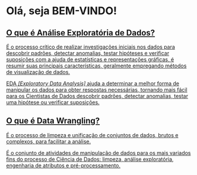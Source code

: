 <h1>Olá, seja BEM-VINDO!</h1>

<div align="left">
  <a href="https://github.com/sandromzljr/Analise-Exploratoria-Dados">
  <h2>O que é Análise Exploratória de Dados?</h2>

  <p>É o processo crítico de realizar investigações iniciais nos dados para descobrir padrões, detectar anomalias, testar hipóteses e verificar suposições com a ajuda de estatísticas e representações gráficas, é resumir suas principais características, geralmente empregando métodos de visualização de dados.
  <p>EDA <i>[Exploratory Data Analysis]</i> ajuda a determinar a melhor forma de manipular os dados para obter respostas necessárias, tornando mais fácil para os Cientistas de Dados descobrir padrões, detectar anomalias, testar uma hipótese ou verificar suposições.

  <h2>O que é Data Wrangling?</h2>
  
  <p>É o processo de limpeza e unificação de conjuntos de dados, brutos e complexos, para facilitar a análise.
  <p>É o conjunto de atividades de manipulação de dados para os mais variados fins do processo de Ciência de Dados: limpeza, análise exploratória, engenharia de atributos e pré-processamento.
</div>
